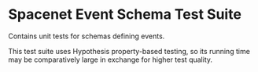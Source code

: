 # Spacenet Event Schema Test Suite

Contains unit tests for schemas defining events.

This test suite uses Hypothesis property-based testing, so its running time may be comparatively
large in exchange for higher test quality. 